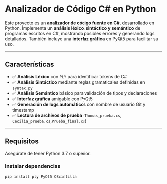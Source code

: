 # Analizador de Código C# en Python

Este proyecto es un **analizador de código fuente en C#**, desarrollado en Python. Implementa un **análisis léxico, sintáctico y semántico** de programas escritos en C#, mostrando posibles errores y generando logs detallados. También incluye una **interfaz gráfica** en PyQt5 para facilitar su uso.

---

## Características

- ✅ **Análisis Léxico** con `PLY` para identificar tokens de C#
- ✅ **Análisis Sintáctico** mediante reglas gramaticales definidas en `syntax.py`
- ✅ **Análisis Semántico** básico para validación de tipos y declaraciones
- ✅ **Interfaz gráfica** amigable con PyQt5
- ✅ **Generación de logs automáticos** con nombre de usuario Git y timestamp
- ✅ **Lectura de archivos de prueba** (`Thomas_prueba.cs`, `Cecilia_prueba.cs`,`Prueba_final.cs`)

---

##  Requisitos

Asegúrate de tener Python 3.7 o superior.

### Instalar dependencias

```bash
pip install ply PyQt5 QScintilla

